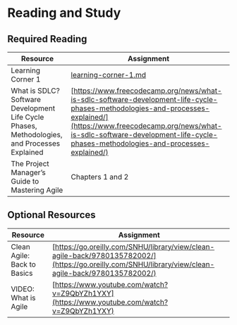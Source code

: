 # Reading and Study

## Required Reading

| Resource                                                                                     | Assignment                                                                                                                                                                                                                                                   |
| -------------------------------------------------------------------------------------------- | ------------------------------------------------------------------------------------------------------------------------------------------------------------------------------------------------------------------------------------------------------------ |
| Learning Corner 1                                                                            | [learning-corner-1.md](learning-corner-1.md "mention")                                                                                                                                                                                                       |
| What is SDLC? Software Development Life Cycle Phases, Methodologies, and Processes Explained | [https://www.freecodecamp.org/news/what-is-sdlc-software-development-life-cycle-phases-methodologies-and-processes-explained/](https://www.freecodecamp.org/news/what-is-sdlc-software-development-life-cycle-phases-methodologies-and-processes-explained/) |
| The Project Manager’s Guide to Mastering Agile                                               | Chapters 1 and 2                                                                                                                                                                                                                                             |

## Optional Resources

| Resource                    | Assignment                                                                                                                                           |
| --------------------------- | ---------------------------------------------------------------------------------------------------------------------------------------------------- |
| Clean Agile: Back to Basics | [https://go.oreilly.com/SNHU/library/view/clean-agile-back/9780135782002/](https://go.oreilly.com/SNHU/library/view/clean-agile-back/9780135782002/) |
| VIDEO: What is Agile        | [https://www.youtube.com/watch?v=Z9QbYZh1YXY](https://www.youtube.com/watch?v=Z9QbYZh1YXY)                                                           |
